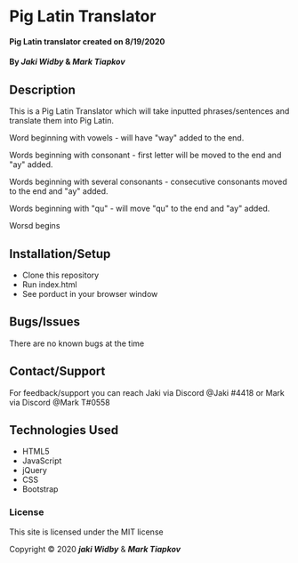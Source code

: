 # Pig Latin Translator

#### Pig Latin translator created on 8/19/2020

#### By _Jaki Widby_ & _Mark Tiapkov_

## Description 

This is a Pig Latin Translator which will take inputted phrases/sentences and translate them into Pig Latin.

Word beginning with vowels - will have "way" added to the end. 

Words beginning with consonant - first letter  will be moved to the end and "ay" added.

Words beginning with several consonants - consecutive consonants moved to the end and "ay" added.

Words beginning with "qu"  - will move "qu" to the end and "ay" added. 

Worsd begins 




## Installation/Setup
* Clone this repository
* Run index.html
* See porduct in your browser window

## Bugs/Issues
 There are no known bugs at the time

## Contact/Support
 For feedback/support you can reach Jaki via Discord @Jaki
#4418 or Mark via Discord @Mark T#0558

## Technologies Used
* HTML5
* JavaScript
* jQuery
* CSS
* Bootstrap

### License
This site is licensed under the MIT license

Copyright © 2020 **_jaki Widby_** & **_Mark Tiapkov_**







